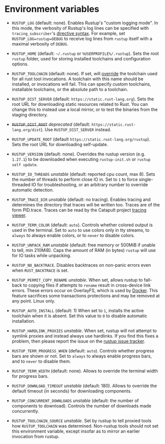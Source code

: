 # Environment variables

- `RUSTUP_LOG` (default: none). Enables Rustup's "custom logging mode". In this mode,
  the verbosity of Rustup's log lines can be specified with `tracing_subscriber`'s
  [directive syntax]. For example, set `RUSTUP_LOG=rustup=DEBUG` to receive log lines
  from `rustup` itself with a maximal verbosity of `DEBUG`.

- `RUSTUP_HOME` (default: `~/.rustup` or `%USERPROFILE%/.rustup`). Sets the
  root `rustup` folder, used for storing installed toolchains and
  configuration options.

- `RUSTUP_TOOLCHAIN` (default: none). If set, will [override] the toolchain used
  for all rust tool invocations. A toolchain with this name should be installed,
  or invocations will fail. This can specify custom toolchains, installable
  toolchains, or the absolute path to a toolchain.

- `RUSTUP_DIST_SERVER` (default: `https://static.rust-lang.org`). Sets the root
  URL for downloading static resources related to Rust. You can change this to
  instead use a local mirror, or to test the binaries from the staging
  directory.

- ~~`RUSTUP_DIST_ROOT`~~ *deprecated* (default: `https://static.rust-lang.org/dist`).
  Use `RUSTUP_DIST_SERVER` instead.

- `RUSTUP_UPDATE_ROOT` (default `https://static.rust-lang.org/rustup`). Sets
  the root URL for downloading self-update.

- `RUSTUP_VERSION` (default: none). Overrides the rustup version (e.g. `1.27.1`)
  to be downloaded when executing `rustup-init.sh` or `rustup self update`.

- `RUSTUP_IO_THREADS` *unstable* (default: reported cpu count, max 8). Sets the
  number of threads to perform close IO in. Set to `1` to force
  single-threaded IO for troubleshooting, or an arbitrary number to override
  automatic detection.

- `RUSTUP_TRACE_DIR` *unstable* (default: no tracing). Enables tracing and
  determines the directory that traces will be written too. Traces are of the
  form PID.trace. Traces can be read by the Catapult project [tracing viewer].

- `RUSTUP_TERM_COLOR` (default: `auto`). Controls whether colored output is used in the terminal.
  Set to `auto` to use colors only in tty streams, to `always` to always enable colors,
  or to `never` to disable colors.

- `RUSTUP_UNPACK_RAM` *unstable* (default: free memory or 500MiB if unable to tell, min 210MiB). Caps the amount of
  RAM (in bytes) `rustup` will use for IO tasks while unpacking.

- `RUSTUP_NO_BACKTRACE`. Disables backtraces on non-panic errors even when
  `RUST_BACKTRACE` is set.

- `RUSTUP_PERMIT_COPY_RENAME` *unstable*. When set, allows rustup to fall-back
  to copying files if attempts to `rename` result in cross-device link
  errors. These errors occur on OverlayFS, which is used by [Docker][dc]. This
  feature sacrifices some transactions protections and may be removed at any
  point. Linux only.

- `RUSTUP_AUTO_INSTALL` (default: 1) When set to `1`, installs the active
  toolchain when it is absent. Set this value to `0` to disable automatic
  installation.

- `RUSTUP_HARDLINK_PROXIES` *unstable*. When set, rustup will not attempt to
  symlink proxies and instead always use hardlinks. If you find this fixes
  a problem, then please report the issue on the [rustup issue tracker].

- `RUSTUP_TERM_PROGRESS_WHEN` (default: `auto`). Controls whether progress bars are shown or not.
  Set to `always` to always enable progress bars, and to `never` to disable them.

- `RUSTUP_TERM_WIDTH` (default: none). Allows to override the terminal width for progress bars.

- `RUSTUP_DOWNLOAD_TIMEOUT` *unstable* (default: 180). Allows to override the default
  timeout (in seconds) for downloading components.

- `RUSTUP_CONCURRENT_DOWNLOADS` *unstable* (default: the number of components to download). Controls the number of
  downloads made concurrently.

- `RUSTUP_TOOLCHAIN_SOURCE` *unstable*. Set by rustup to tell proxied tools how `RUSTUP_TOOLCHAIN` was determined. Non-rustup tools should not set this environment variable, except insofar as to mirror an earlier invocation from rustup.

[directive syntax]: https://docs.rs/tracing-subscriber/latest/tracing_subscriber/filter/struct.EnvFilter.html#directives
[dc]: https://docs.docker.com/storage/storagedriver/overlayfs-driver/#modifying-files-or-directories
[override]: overrides.md
[tracing viewer]: https://github.com/catapult-project/catapult/blob/master/tracing/README.md
[rustup issue tracker]: https://github.com/rust-lang/rustup/issues
